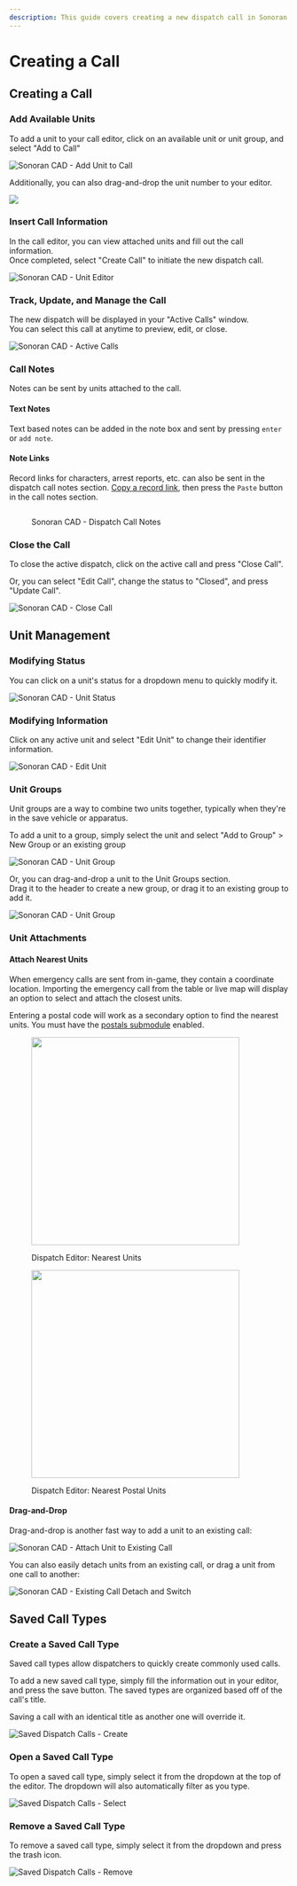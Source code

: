 ```yaml
---
description: This guide covers creating a new dispatch call in Sonoran CAD.
---
```


# Creating a Call

## Creating a Call

### Add Available Units

To add a unit to your call editor, click on an available unit or unit group, and select "Add to Call"

![Sonoran CAD - Add Unit to Call](<../../.gitbook/assets/image (134).png>)

Additionally, you can also drag-and-drop the unit number to your editor.

![](../../.gitbook/assets/d6a328885d0e30fa5e37e3583e3689af.gif)

### Insert Call Information

In the call editor, you can view attached units and fill out the call information.\
Once completed, select "Create Call" to initiate the new dispatch call.

![Sonoran CAD - Unit Editor](<../../.gitbook/assets/image (264).png>)

### Track, Update, and Manage the Call

The new dispatch will be displayed in your "Active Calls" window.\
You can select this call at anytime to preview, edit, or close.

![Sonoran CAD - Active Calls](<../../.gitbook/assets/image (196).png>)

### Call Notes

Notes can be sent by units attached to the call.

#### Text Notes

Text based notes can be added in the note box and sent by pressing `enter` or `add note`.

#### Note Links

Record links for characters, arrest reports, etc. can also be sent in the dispatch call notes section. [Copy a record link](../records-management/searching-for-records.md#copy-record-links), then press the `Paste` button in the call notes section.

<figure><img src="../../.gitbook/assets/image (7) (2).png" alt=""><figcaption><p>Sonoran CAD - Dispatch Call Notes</p></figcaption></figure>

### Close the Call

To close the active dispatch, click on the active call and press "Close Call".

Or, you can select "Edit Call", change the status to "Closed", and press "Update Call".

![Sonoran CAD - Close Call](<../../.gitbook/assets/image (261).png>)

## Unit Management

### Modifying Status

You can click on a unit's status for a dropdown menu to quickly modify it.

![Sonoran CAD - Unit Status](<../../.gitbook/assets/image (156).png>)

### Modifying Information

Click on any active unit and select "Edit Unit" to change their identifier information.

![Sonoran CAD - Edit Unit](<../../.gitbook/assets/image (265).png>)

### Unit Groups

Unit groups are a way to combine two units together, typically when they're in the save vehicle or apparatus.

To add a unit to a group, simply select the unit and select "Add to Group" > New Group or an existing group

![Sonoran CAD - Unit Group](<../../.gitbook/assets/image (150).png>)

Or, you can drag-and-drop a unit to the Unit Groups section.\
Drag it to the header to create a new group, or drag it to an existing group to add it.

![Sonoran CAD - Unit Group](../../.gitbook/assets/3aa5a1745988325dd443220e1f3586b1.gif)

### Unit Attachments

#### Attach Nearest Units

When emergency calls are sent from in-game, they contain a coordinate location. Importing the emergency call from the table or live map will display an option to select and attach the closest units.

Entering a postal code will work as a secondary option to find the nearest units. You must have the [postals submodule](../../integration-plugins/in-game-integration/fivem-installation/available-plugins/postals.md) enabled.

<div><figure><img src="../../.gitbook/assets/5feded729bf315a9005a757571cb8c6e.gif" alt="" width="375"><figcaption><p>Dispatch Editor: Nearest Units</p></figcaption></figure> <figure><img src="../../.gitbook/assets/Screen Recording 2025-04-23 131726 (1).gif" alt="" width="375"><figcaption><p>Dispatch Editor: Nearest Postal Units</p></figcaption></figure></div>

#### Drag-and-Drop

Drag-and-drop is another fast way to add a unit to an existing call:

![Sonoran CAD - Attach Unit to Existing Call](../../.gitbook/assets/e168e0fb6bc579ec8c9839a2e741f872.gif)

You can also easily detach units from an existing call, or drag a unit from one call to another:

![Sonoran CAD - Existing Call Detach and Switch](../../.gitbook/assets/978f30dead2c2cf8dd7e573519e9b81a.gif)

## Saved Call Types

### Create a Saved Call Type

Saved call types allow dispatchers to quickly create commonly used calls.

To add a new saved call type, simply fill the information out in your editor, and press the save button. The saved types are organized based off of the call's title.

Saving a call with an identical title as another one will override it.

![Saved Dispatch Calls - Create](<../../.gitbook/assets/image (153).png>)

### Open a Saved Call Type

To open a saved call type, simply select it from the dropdown at the top of the editor. The dropdown will also automatically filter as you type.

![Saved Dispatch Calls - Select](<../../.gitbook/assets/image (133).png>)

### Remove a Saved Call Type

To remove a saved call type, simply select it from the dropdown and press the trash icon.

![Saved Dispatch Calls - Remove](<../../.gitbook/assets/image (158).png>)
